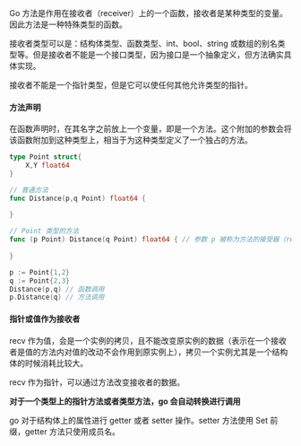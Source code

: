 Go 方法是作用在接收者（receiver）上的一个函数，接收者是某种类型的变量。因此方法是一种特殊类型的函数。

接收者类型可以是：结构体类型、函数类型、int、bool、string 或数组的别名类型等。但是接收者不能是一个接口类型，因为接口是一个抽象定义，但方法确实具体实现。

接收者不能是一个指针类型，但是它可以使任何其他允许类型的指针。

#### 方法声明

在函数声明时，在其名字之前放上一个变量，即是一个方法。这个附加的参数会将该函数附加到这种类型上，相当于为这种类型定义了一个独占的方法。

```go
type Point struct{
    X,Y float64
}

// 普通方法
func Distance(p,q Point) float64 {
    
}

// Point 类型的方法
func (p Point) Distance(q Point) float64 { // 参数 p 被称为方法的接受器（receiver）
    
}

p := Point{1,2}
q := Point{2,3}
Distance(p,q) // 函数调用
p.Distance(q) // 方法调用
```



#### 指针或值作为接收者

recv 作为值，会是一个实例的拷贝，且不能改变原实例的数据（表示在一个接收者是值的方法内对值的改动不会作用到原实例上），拷贝一个实例尤其是一个结构体的时候消耗比较大。

recv 作为指针，可以通过方法改变接收者的数据。

**对于一个类型上的指针方法或者类型方法，go 会自动转换进行调用**

go 对于结构体上的属性进行 getter 或者 setter 操作。setter 方法使用 Set 前缀，getter 方法只使用成员名。

